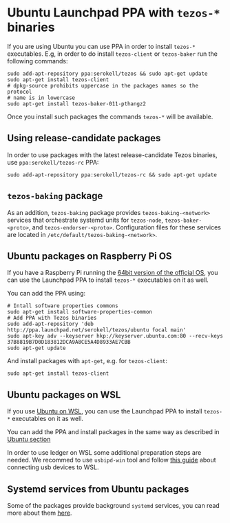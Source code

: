 <!--
   - SPDX-FileCopyrightText: 2021 Oxhead Alpha
   - SPDX-License-Identifier: LicenseRef-MIT-OA
   -->
<a name="ubuntu"></a>
# Ubuntu Launchpad PPA with `tezos-*` binaries

If you are using Ubuntu you can use PPA in order to install `tezos-*` executables.
E.g, in order to do install `tezos-client` or `tezos-baker` run the following commands:
```
sudo add-apt-repository ppa:serokell/tezos && sudo apt-get update
sudo apt-get install tezos-client
# dpkg-source prohibits uppercase in the packages names so the protocol
# name is in lowercase
sudo apt-get install tezos-baker-011-pthangz2
```
Once you install such packages the commands `tezos-*` will be available.

## Using release-candidate packages

In order to use packages with the latest release-candidate Tezos binaries,
use `ppa:serokell/tezos-rc` PPA:
```
sudo add-apt-repository ppa:serokell/tezos-rc && sudo apt-get update
```

## `tezos-baking` package

As an addition, `tezos-baking` package provides `tezos-baking-<network>` services that orchestrate
systemd units for `tezos-node`, `tezos-baker-<proto>`, and `tezos-endorser-<proto>`.
Configuration files for these services are located in `/etc/default/tezos-baking-<network>`.

<a name="raspberry"></a>
## Ubuntu packages on Raspberry Pi OS

If you have a Raspberry Pi running the [64bit version of the official OS](https://www.raspberrypi.com/software/operating-systems/#raspberry-pi-os-64-bit),
you can use the Launchpad PPA to install `tezos-*` executables on it as well.

You can add the PPA using:
```
# Intall software properties commons
sudo apt-get install software-properties-common
# Add PPA with Tezos binaries
sudo add-apt-repository 'deb http://ppa.launchpad.net/serokell/tezos/ubuntu focal main'
sudo apt-key adv --keyserver hkp://keyserver.ubuntu.com:80 --recv-keys 37B8819B7D0D183812DCA9A8CE5A4D8933AE7CBB
sudo apt-get update
```

And install packages with `apt-get`, e.g. for `tezos-client`:
```
sudo apt-get install tezos-client
```

<a name="wsl"></a>
## Ubuntu packages on WSL

If you use [Ubuntu on WSL](https://ubuntu.com/wsl), you can use the Launchpad PPA
to install `tezos-*` executables on it as well.

You can add the PPA and install packages in the same way as described in [Ubuntu section](#ubuntu)

In order to use ledger on WSL some additional preparation steps are needed. We recommed to use `usbipd-win` tool and follow [this guide](https://docs.microsoft.com/en-us/windows/wsl/connect-usb) about connecting usb devices to WSL.

## Systemd services from Ubuntu packages

Some of the packages provide background `systemd` services, you can read more about them
[here](../systemd.md#ubuntu-and-fedora).
